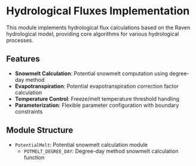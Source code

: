 # Hydrological Fluxes Implementation

This module implements hydrological flux calculations based on the Raven hydrological model, providing core algorithms for various hydrological processes.

## Features

- **Snowmelt Calculation**: Potential snowmelt computation using degree-day method
- **Evapotranspiration**: Potential evapotranspiration correction factor calculation
- **Temperature Control**: Freeze/melt temperature threshold handling
- **Parameterization**: Flexible parameter configuration with boundary constraints

## Module Structure

- `PotentialMelt`: Potential snowmelt calculation module
  - `POTMELT_DEGREE_DAY`: Degree-day method snowmelt calculation function